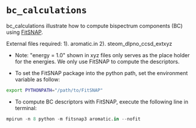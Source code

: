 # `bc_calculations`

bc_calculations illustrate how to compute bispectrum components (BC)
using [FitSNAP](https://github.com/FitSNAP/FitSNAP).

External files required: 
			1). aromatic.in
			2). steom_dlpno_ccsd_extxyz

- Note: "energy = 1.0" shown in xyz files only serves as the place holder for the energies. We only use FitSNAP to compute the descriptors. 

- To set the FitSNAP package into the python path,  set the environment variable as follow:
```bash
export PYTHONPATH="/path/to/FitSNAP"				
```  

- To compute BC descriptors with FitSNAP, execute the following line in terminal:
```python
mpirun -n 8 python -m fitsnap3 aromatic.in --nofit 
```
